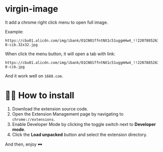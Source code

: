 # virgin-image

It add a chrome right click menu to open full image.

Example:

```
https://cbu01.alicdn.com/img/ibank/O1CN01ffntNX1c51uggmHw4_!!2207885263548-0-cib.32x32.jpg
```

When click the menu button, it will open a tab with link:

```
https://cbu01.alicdn.com/img/ibank/O1CN01ffntNX1c51uggmHw4_!!2207885263548-0-cib.jpg
```

And it work well on `1688.com`.


# 👩‍💻 How to install

1. Download the extension source code.
2. Open the Extension Management page by navigating to `chrome://extensions`.
3. Enable Developer Mode by clicking the toggle switch next to **Developer mode**.
4. Click the **Load unpacked** button and select the extension directory.

And then, enjoy 🕶
